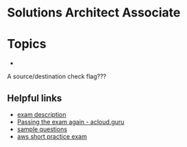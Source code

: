 # Solutions Architect Associate



# Topics
*


A source/destination check flag???


## Helpful links
* [exam description](https://aws.amazon.com/certification/certified-solutions-architect-associate/)
* [Passing the exam again - acloud.guru](https://acloud.guru/forums/aws-certified-solutions-architect-associate/discussion/-JymxnlNfs5fzy796kEd/passed_the_exam_(again)._my_th)
* [sample questions](http://www.aiotestking.com/amazon/category/exam-aws-saa-aws-certified-solutions-architect-associate/)
* [aws short practice exam](http://awstrainingandcertification.s3.amazonaws.com/production/AWS_certified_solutions_architect_associate_examsample.pdf)


